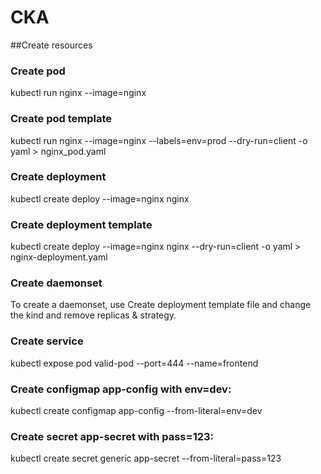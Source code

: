 # CKA

##Create resources

### Create pod
kubectl run nginx --image=nginx

### Create pod template
kubectl run nginx --image=nginx --labels=env=prod --dry-run=client -o yaml > nginx_pod.yaml

### Create deployment
kubectl create deploy --image=nginx nginx

### Create deployment template
kubectl create deploy --image=nginx nginx --dry-run=client -o yaml > nginx-deployment.yaml

### Create daemonset
To create a daemonset, use Create deployment template file and change the kind and remove replicas & strategy.

### Create service
kubectl expose pod valid-pod --port=444 --name=frontend

### Create configmap app-config with env=dev:
kubectl create configmap app-config --from-literal=env=dev

### Create secret app-secret with pass=123:
kubectl create secret generic app-secret --from-literal=pass=123
